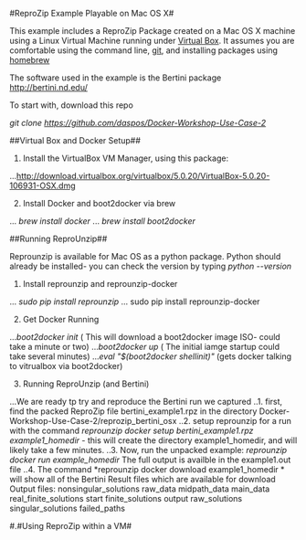 
#ReproZip Example Playable on Mac OS X#

This example includes a ReproZip Package created on a Mac OS X machine using a Linux Virtual Machine running under 
[Virtual Box](https://www.virtualbox.org/wiki/VirtualBox). It assumes you are comfortable using the command line,
[git](https://git-scm.com/), and installing packages using [homebrew](http://brew.sh/)

The software used in the example is the Bertini package http://bertini.nd.edu/

To start with, download this repo

*git clone https://github.com/daspos/Docker-Workshop-Use-Case-2*

##Virtual Box and Docker Setup##

1. Install the VirtualBox VM Manager, using this package:


...http://download.virtualbox.org/virtualbox/5.0.20/VirtualBox-5.0.20-106931-OSX.dmg

2. Install Docker and boot2docker via brew

... *brew install docker*
... *brew install boot2docker*


##Running ReproUnzip##

Reprounzip is available for Mac OS as a python package. Python should already be installed- you can
check the version by typing *python --version*

1. Install reprounzip and reprounzip-docker

... *sudo pip install reprounzip* 
... sudo pip install reprounzip-docker

2. Get Docker Running

..._boot2docker init_   ( This will download a boot2docker image ISO- could take a minute or two)
...*boot2docker up*     ( The initial iamge startup could take several minutes)
...*eval "$(boot2docker shellinit)"*  (gets docker talking to vitrualbox via boot2docker)

3. Running ReproUnzip (and Bertini)

...We are ready tp try and reproduce the Bertini run we captured 
..1. first, find the packed ReproZip file bertini\_example1.rpz in the directory Docker-Workshop-Use-Case-2/reprozip\_bertini\_osx
..2. setup reprounzip for a run with the command *reprounzip docker setup bertini\_example1.rpz example1\_homedir* - this will create the directory example1\_homedir, and will likely take a few minutes.
..3. Now, run the unpacked example: *reprounzip docker run example\_homedir*   The full output is availble in the example1.out file 
..4. The command *reprounzip docker download example1\_homedir * will show all of the Bertini Result files which are available for download
Output files:
    nonsingular_solutions
    raw_data
    midpath_data
    main_data
    real_finite_solutions
    start
    finite_solutions
    output
    raw_solutions
    singular_solutions
    failed_paths

#.#Using ReproZip within a VM#
 

